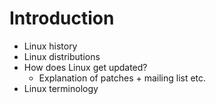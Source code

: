 # Introduction   

* Linux history
* Linux distributions
* How does Linux get updated?
    * Explanation of patches + mailing list etc.
* Linux terminology